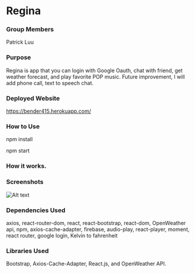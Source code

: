 # Regina


### Group Members

Patrick Luu

### Purpose

Regina is app that you can login with Google Oauth, chat with friend, get weather forecast,
and play favorite POP music. Future improvement, I will add phone call, text to speech chat.



### Deployed Website

https://bender415.herokuapp.com/

### How to Use

npm install

npm start

### How it works.



### Screenshots
![Alt text](regina/screenshoot/HomePage.png?raw=true "Login Page")

### Dependencies Used

axios, react-router-dom, react, react-bootstrap, react-dom, OpenWeather api, npm, axios-cache-adapter,
firebase, audio-play, react-player, moment, react router, google login, Kelvin to fahrenheit


### Libraries Used

Bootstrap, Axios-Cache-Adapter, React.js, and OpenWeather API.
